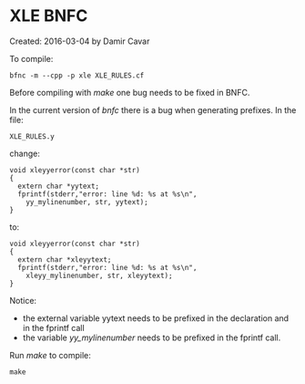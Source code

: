 # XLE BNFC

Created: 2016-03-04 by Damir Cavar

To compile:

	bfnc -m --cpp -p xle XLE_RULES.cf

Before compiling with *make* one bug needs to be fixed in BNFC.

In the current version of *bnfc* there is a bug when generating prefixes. In the file:

	XLE_RULES.y

change:

	void xleyyerror(const char *str)
	{
	  extern char *yytext;
	  fprintf(stderr,"error: line %d: %s at %s\n", 
	    yy_mylinenumber, str, yytext);
	}
	
to:

	void xleyyerror(const char *str)
	{
	  extern char *xleyytext;
	  fprintf(stderr,"error: line %d: %s at %s\n", 
	    xleyy_mylinenumber, str, xleyytext);
	}

Notice:

* the external variable yytext needs to be prefixed in the declaration and in the fprintf call
* the variable *yy_mylinenumber* needs to be prefixed in the fprintf call.

Run *make* to compile:

	make

